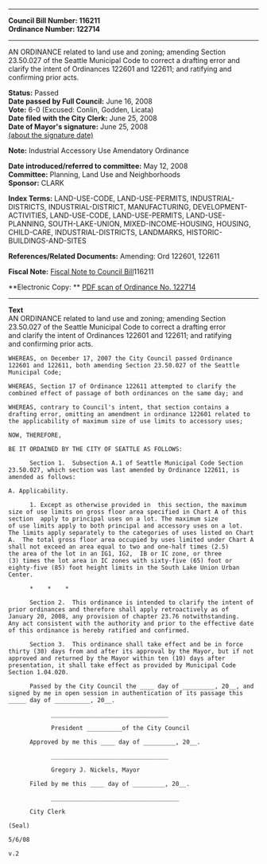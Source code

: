 * * * * *  
  
**Council Bill Number: [](#h0)[](#h2)116211**   
**Ordinance Number: 122714**  
  
* * * * *  
  
AN ORDINANCE related to land use and zoning; amending Section 23.50.027 of the Seattle Municipal Code to correct a drafting error and clarify the intent of Ordinances 122601 and 122611; and ratifying and confirming prior acts.  
  
**Status:** Passed   
**Date passed by Full Council:** June 16, 2008   
**Vote:** 6-0 (Excused: Conlin, Godden, Licata)   
**Date filed with the City Clerk:** June 25, 2008   
**Date of Mayor's signature:** June 25, 2008   
[(about the signature date)](/~public/approvaldate.htm)   
  
**Note:** Industrial Accessory Use Amendatory Ordinance  
  
  
**Date introduced/referred to committee:** May 12, 2008   
**Committee:** Planning, Land Use and Neighborhoods   
**Sponsor:** CLARK   
  
**Index Terms:** LAND-USE-CODE, LAND-USE-PERMITS, INDUSTRIAL-DISTRICTS, INDUSTRIAL-DISTRICT, MANUFACTURING, DEVELOPMENT-ACTIVITIES, LAND-USE-CODE, LAND-USE-PERMITS, LAND-USE-PLANNING, SOUTH-LAKE-UNION, MIXED-INCOME-HOUSING, HOUSING, CHILD-CARE, INDUSTRIAL-DISTRICTS, LANDMARKS, HISTORIC-BUILDINGS-AND-SITES  
  
**References/Related Documents:** Amending: Ord 122601, 122611  
  
**Fiscal Note:** [Fiscal Note to Council Bill](http://clerk.seattle.gov/~public/fnote/116211.htm)[](#h1)[](#h3)116211  
  
**Electronic Copy: ** [PDF scan of Ordinance No. 122714](/~archives/Ordinances/Ord_122714.pdf)  
  
* * * * *  
  
**Text**  
    AN ORDINANCE related to land use and zoning; amending Section  
    23.50.027 of the Seattle Municipal Code to correct a drafting error  
    and clarify the intent of Ordinances 122601 and 122611; and ratifying  
    and confirming prior acts.  
  
    WHEREAS, on December 17, 2007 the City Council passed Ordinance  
    122601 and 122611, both amending Section 23.50.027 of the Seattle  
    Municipal Code;  
  
    WHEREAS, Section 17 of Ordinance 122611 attempted to clarify the  
    combined effect of passage of both ordinances on the same day; and  
  
    WHEREAS, contrary to Council's intent, that section contains a  
    drafting error, omitting an amendment in ordinance 122601 related to  
    the applicability of maximum size of use limits to accessory uses;  
  
    NOW, THEREFORE,  
  
    BE IT ORDAINED BY THE CITY OF SEATTLE AS FOLLOWS:  
  
          Section 1.  Subsection A.1 of Seattle Municipal Code Section  
    23.50.027, which section was last amended by Ordinance 122611, is  
    amended as follows:  
  
    A. Applicability.  
  
          1. Except as otherwise provided in  this section, the maximum  
    size of use limits on gross floor area specified in Chart A of this  
    section  apply to principal uses on a lot. The maximum size  
    of use limits apply to both principal and accessory uses on a lot.  
    The limits apply separately to the categories of uses listed on Chart  
    A.  The total gross floor area occupied by uses limited under Chart A  
    shall not exceed an area equal to two and one-half times (2.5)  
    the area of the lot in an IG1, IG2,  IB or IC zone, or three  
    (3) times the lot area in IC zones with sixty-five (65) foot or  
    eighty-five (85) foot height limits in the South Lake Union Urban  
    Center.  
  
          *    *    *  
  
          Section 2.  This ordinance is intended to clarify the intent of  
    prior ordinances and therefore shall apply retroactively as of  
    January 20, 2008, any provision of chapter 23.76 notwithstanding.  
    Any act consistent with the authority and prior to the effective date  
    of this ordinance is hereby ratified and confirmed.  
  
          Section 3.  This ordinance shall take effect and be in force  
    thirty (30) days from and after its approval by the Mayor, but if not  
    approved and returned by the Mayor within ten (10) days after  
    presentation, it shall take effect as provided by Municipal Code  
    Section 1.04.020.  
  
          Passed by the City Council the ____ day of _________, 20__, and  
    signed by me in open session in authentication of its passage this  
    _____ day of __________, 20__.  
  
                _________________________________  
  
                President __________of the City Council  
  
          Approved by me this ____ day of _________, 20__.  
  
                _________________________________  
  
                Gregory J. Nickels, Mayor  
  
          Filed by me this ____ day of _________, 20__.  
  
                ____________________________________  
  
          City Clerk  
  
    (Seal)  
  
    5/6/08  
  
    v.2  
